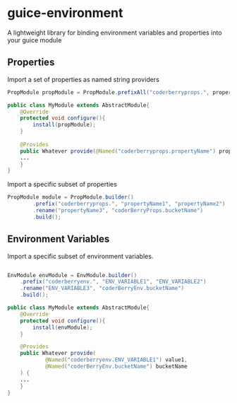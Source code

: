# guice-environment
A lightweight library for binding environment variables and properties into your guice module

## Properties
Import a set of properties as named string providers
```java
PropModule propModule = PropModule.prefixAll("coderberryprops.", properties);

public class MyModule extends AbstractModule{
    @Override
    protected void configure(){
        install(propModule);
    }
    
    @Provides
    public Whatever provide(@Named("coderberryprops.propertyName") property) {
    ...
    }
}
```

Import a specific subset of properties
```java
PropModule module = PropModule.builder()
        .prefix("coderberryprops.", "propertyName1", "propertyName2")
        .rename("propertyName3", "coderBerryProps.bucketName")
        .build();
```
## Environment Variables
Import a specific subset of environment variables.
```java

EnvModule envModule = EnvModule.builder()
    .prefix("coderberryenv.", "ENV_VARIABLE1", "ENV_VARIABLE2")
    .rename("ENV_VARIABLE3", "coderBerryEnv.bucketName")
    .build();

public class MyModule extends AbstractModule{
    @Override
    protected void configure(){
        install(envModule);
    }

    @Provides
    public Whatever provide(
            @Named("coderberryenv.ENV_VARIABLE1") value1,
            @Named("coderBerryEnv.bucketName") bucketName
    ) {
    ...
    }
}
```